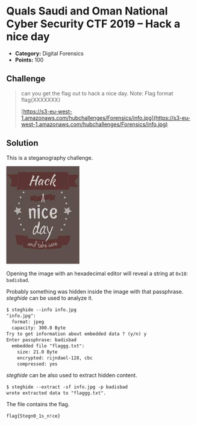 # Quals Saudi and Oman National Cyber Security CTF 2019 – Hack a nice day

* **Category:** Digital Forensics
* **Points:** 100

## Challenge

> can you get the flag out to hack a nice day. Note: Flag format flag{XXXXXXX}
> 
> [https://s3-eu-west-1.amazonaws.com/hubchallenges/Forensics/info.jpg](https://s3-eu-west-1.amazonaws.com/hubchallenges/Forensics/info.jpg)

## Solution

This is a steganography challenge.

![info.jpg](info.jpg)

Opening the image with an hexadecimal editor will reveal a string at `0x18`: `badisbad`.

Probably something was hidden inside the image with that passphrase. *steghide* can be used to analyze it.

```
$ steghide --info info.jpg
"info.jpg":
  format: jpeg
  capacity: 300.0 Byte
Try to get information about embedded data ? (y/n) y
Enter passphrase: badisbad
  embedded file "flaggg.txt":
    size: 21.0 Byte
    encrypted: rijndael-128, cbc
    compressed: yes
```

*steghide* can be also used to extract hidden content.

```
$ steghide --extract -sf info.jpg -p badisbad
wrote extracted data to "flaggg.txt".
```

The file contains the flag.

```
flag{Stegn0_1s_n!ce}
```